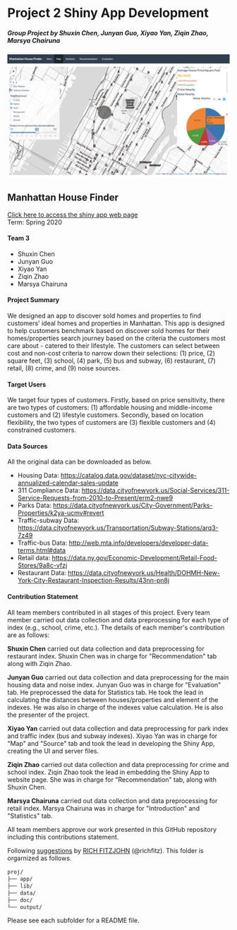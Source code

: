 # Project 2 Shiny App Development
##### Group Project by Shuxin Chen, Junyan Guo, Xiyao Yan, Ziqin Zhao, Marsya Chairuna

![App Preview](doc/Readme.png)

## Manhattan House Finder
[Click here to access the shiny app web page](https://zhaoziqin.shinyapps.io/shiny2/)  
Term: Spring 2020 

#### Team 3
+ Shuxin Chen
+ Junyan Guo
+ Xiyao Yan
+ Ziqin Zhao
+ Marsya Chairuna

#### Project Summary 
We designed an app to discover sold homes and properties to find customers' ideal homes and properties in Manhattan. This app is designed to help customers benchmark based on discover sold homes for their homes/properties search journey based on the criteria the customers most care about - catered to their lifestyle. The customers can select between cost and non-cost criteria to narrow down their selections: (1) price, (2) square feet, (3) school, (4) park, (5) bus and subway, (6) restaurant, (7) retail, (8) crime, and (9) noise sources. 

#### Target Users
We target four types of customers. Firstly, based on price sensitivity, there are two types of customers: (1) affordable housing and middle-income customers and (2) lifestyle customers. Secondly, based on location flexibility, the two types of customers are (3) flexible customers and (4) constrained customers.

#### Data Sources  
All the original data can be downloaded as below.  
- Housing Data: https://catalog.data.gov/dataset/nyc-citywide-annualized-calendar-sales-update  
- 311 Compliance Data: https://data.cityofnewyork.us/Social-Services/311-Service-Requests-from-2010-to-Present/erm2-nwe9  
- Parks Data: https://data.cityofnewyork.us/City-Government/Parks-Properties/k2ya-ucmv#revert  
- Traffic-subway Data: https://data.cityofnewyork.us/Transportation/Subway-Stations/arq3-7z49  
- Traffic-bus Data: http://web.mta.info/developers/developer-data-terms.html#data  
- Retail data: https://data.ny.gov/Economic-Development/Retail-Food-Stores/9a8c-vfzj  
- Restaurant Data: https://data.cityofnewyork.us/Health/DOHMH-New-York-City-Restaurant-Inspection-Results/43nn-pn8j  

#### Contribution Statement  
All team members contributed in all stages of this project. Every team member carried out data collection and data preprocessing for each type of index (e.g., school, crime, etc.). The details of each member's contribution are as follows: 
  
**Shuxin Chen** carried out data collection and data preprocessing for restaurant index. Shuxin Chen was in charge for "Recommendation" tab along with Ziqin Zhao. 
  
**Junyan Guo** carried out data collection and data preprocessing for the main housing data and noise index. Junyan Guo was in charge for "Evaluation" tab. He preprocessed the data for Statistics tab. He took the lead in calculating the distances between houses/properties and element of the indexes. He was also in charge of the indexes value calculation. He is also the presenter of the project.  
  
**Xiyao Yan** carried out data collection and data preprocessing for park index and traffic index (bus and subway indexes). Xiyao Yan was in charge for "Map" and "Source" tab and took the lead in developing the Shiny App, creating the UI and server files.   
  
**Ziqin Zhao** carried out data collection and data preprocessing for crime and school index. Ziqin Zhao took the lead in embedding the Shiny App to website page.  She was in charge for "Recommendation" tab, along with Shuxin Chen.
  
**Marsya Chairuna** carried out data collection and data preprocessing for retail index. Marsya Chairuna was in charge for "Introduction" and "Statistics" tab.  
  
All team members approve our work presented in this GitHub repository including this contributions statement. 

Following [suggestions](http://nicercode.github.io/blog/2013-04-05-projects/) by [RICH FITZJOHN](http://nicercode.github.io/about/#Team) (@richfitz). This folder is orgarnized as follows.

```
proj/
├── app/
├── lib/
├── data/
├── doc/
└── output/
```

Please see each subfolder for a README file.

